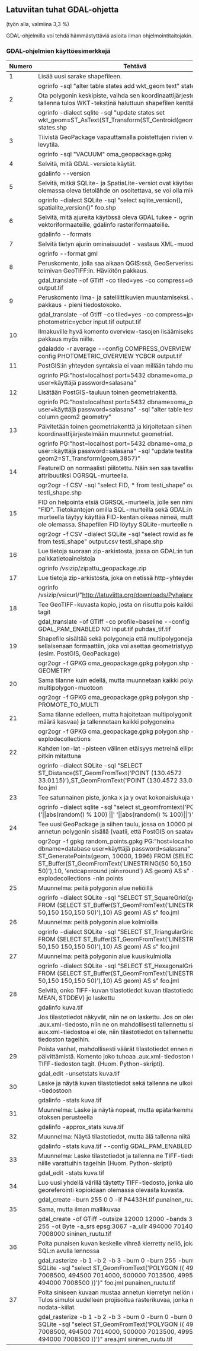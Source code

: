 ## Latuviitan tuhat GDAL-ohjetta

(työn alla, valmiina 3,3 %)

GDAL-ohjelmilla voi tehdä hämmästyttäviä asioita ilman ohjelmointitaitojakin.


### GDAL-ohjelmien käyttöesimerkkejä

|Numero| Tehtävä|
|---|---|
|1| Lisää uusi sarake shapefileen.
||ogrinfo -sql "alter table states add wkt_geom text" states.shp
|2| Ota polygonin keskipiste, vaihda sen koordinaattijärjestelmä, ja tallenna tulos WKT-tekstinä haluttuun shapefilen kenttään.
||ogrinfo -dialect sqlite -sql "update states set wkt_geom=ST_AsText(ST_Transform(ST_Centroid(geometry),3857))" states.shp
|3| Tiivistä GeoPackage vapauttamalla poistettujen rivien vaatima levytila.
||ogrinfo -sql "VACUUM" oma_geopackage.gpkg
|4| Selvitä, mitä GDAL-versiota käytät.
||gdalinfo --version
|5| Selvitä, mitkä SQLite- ja SpatiaLite-versiot ovat käytössä - joku olemassa oleva tietolähde on osoitettava, se voi olla mikä tahansa.
||ogrinfo -dialect SQLite -sql "select sqlite_version(), spatialite_version()" foo.shp
|6| Selvitä, mitä ajureita käytössä oleva GDAL tukee - ogrinfo vektoriformaateille, gdalinfo rasteriformaateille.
||gdalinfo --formats
|7| Selvitä tietyn ajurin ominaisuudet - vastaus XML-muodossa.
||ogrinfo --format gml
|8| Peruskomento, jolla saa aikaan QGIS:ssä, GeoServerissä ym. hyvin toimivan GeoTIFF:in. Häviötön pakkaus.
||gdal_translate -of GTiff -co tiled=yes -co compress=deflate input.tif output.tif
|9| Peruskomento ilma- ja satelliittikuvien muuntamiseksi. JPEG-pakkaus - pieni tiedostokoko.
||gdal_translate -of Gtiff -co tiled=yes -co compress=jpeg --config photometric=ycbcr input.tif output.tif
|10| Ilmakuville hyvä komento overview-tasojen lisäämiseksi - tehokas pakkaus myös niille.
||gdaladdo -r average --config COMPRESS_OVERVIEW JPEG --config PHOTOMETRIC_OVERVIEW YCBCR output.tif
|11| PostGIS:in yhteyden syntaksia ei vaan millään tahdo muistaa ulkoa.
||ogrinfo PG:"host=localhost port=5432 dbname=oma_postgis user=käyttäjä password=salasana"
|12| Lisätään PostGIS-tauluun toinen geometriakenttä.
||ogrinfo PG:"host=localhost port=5432 dbname=oma_postgis user=käyttäjä password=salasana" -sql "alter table testitaulu add column geom2 geometry"
|13| Päivitetään toinen geometriakenttä ja kirjoitetaan siihen toiseen koordinaattijärjestelmään muunnetut geometriat.
||ogrinfo PG:"host=localhost port=5432 dbname=oma_postgis user=käyttäjä password=salasana" -sql "update testitaulu set geom2=ST_Transform(geom,3857)"
|14| FeatureID on normaalisti piilotettu. Näin sen saa tavalliseksi attribuutiksi OGRSQL-murteella.
||ogr2ogr -f CSV -sql "select FID, * from testi_shape" output.csv testi_shape.shp
|15| FID on helpointa etsiä OGRSQL-murteella, jolle sen nimi on aina "FID". Tietokantojen omilla SQL-murteilla sekä GDAL:in SQLite-murteella täytyy käyttää FID-kentän oikeaa nimeä, mutta aina sitä ei ole olemassa. Shapefilen FID löytyy SQLite-murteelle näin.
||ogr2ogr -f CSV -dialect SQLite -sql "select rowid as feature_id, * from testi_shape" output.csv testi_shape.shp
|16| Lue tietoja suoraan zip-arkistosta, jossa on GDAL:in tunnistamia paikkatietoaineistoja
||ogrinfo /vsizip/zipattu_geopackage.zip
|17| Lue tietoja zip-arkistosta, joka on netissä http-yhteyden takana
||ogrinfo /vsizip/vsicurl/"http://latuviitta.org/downloads/Pyhajarvi_001.zip"
|18| Tee GeoTIFF-kuvasta kopio, josta on riisuttu pois kaikki GeoTIFF-tagit
||gdal_translate -of GTiff -co profile=baseline --config GDAL_PAM_ENABLED NO input.tif puhdas_tif.tif
|19| Shapefile sisältää sekä polygoneja että multipolygoneja. Tallenna ne sellaisenaan formaattiin, joka voi asettaa geometriatyypille rajoitteita (esim. PostGIS, GeoPackage)
||ogr2ogr -f GPKG oma_geopackage.gpkg polygon.shp -nlt GEOMETRY
|20| Sama tilanne kuin edellä, mutta muunnetaan kaikki polygonit multipolygon-muotoon
||ogr2ogr -f GPKG oma_geopackage.gpkg polygon.shp -nlt PROMOTE_TO_MULTI
|21| Sama tilanne edelleen, mutta hajoitetaan multipolygonit (kohteiden määrä kasvaa) ja tallennetaan kaikki polygoneina
||ogr2ogr -f GPKG oma_geopackage.gpkg polygon.shp -explodecollections
|22| Kahden lon-lat -pisteen välinen etäisyys metreinä ellipsoidin pintaa pitkin mitattuna
||ogrinfo -dialect SQLite -sql "SELECT ST_Distance(ST_GeomFromText('POINT (130.4572 33.0115)'),ST_GeomFromText('POINT (130.4572 33.0063)'),1)" foo.jml
|23| Tee satunnainen piste, jonka x ja y ovat kokonaislukuja väliltä 0-100
||ogrinfo -dialect sqlite -sql "select st_geomfromtext('POINT ('\|\|abs(random() % 100) \|\|' '\|\|abs(random() % 100)\|\|')')" foo.jml
|24| Tee uusi GeoPackage ja siihen taulu, jossa on 10000 pistettä annetun polygonin sisällä (vaatii, että PostGIS on saatavilla)
||ogr2ogr -f gpkg random_points.gpkg PG:"host=localhost port=5432 dbname=database user=käyttäjä password=salasana" -sql "SELECT ST_GeneratePoints(geom, 10000, 1996) FROM (SELECT ST_Buffer(ST_GeomFromText('LINESTRING(50 50,150 150,150 50)'),10, 'endcap=round join=round') AS geom) AS s" -explodecollections -nln points
|25| Muunnelma: peitä polygonin alue neliöillä
||ogrinfo -dialect SQLite -sql "SELECT ST_SquareGrid(geom, 10) FROM (SELECT ST_Buffer(ST_GeomFromText('LINESTRING(50 50,150 150,150 50)'),10) AS geom) AS s" foo.jml
|26| Muunnelma: peitä polygonin alue kolmioilla
||ogrinfo -dialect SQLite -sql "SELECT ST_TriangularGrid(geom, 10) FROM (SELECT ST_Buffer(ST_GeomFromText('LINESTRING(50 50,150 150,150 50)'),10) AS geom) AS s" foo.jml
|27| Muunnelma: peitä polygonin alue kuusikulmiolla
||ogrinfo -dialect SQLite -sql "SELECT ST_HexagonalGrid(geom, 10) FROM (SELECT ST_Buffer(ST_GeomFromText('LINESTRING(50 50,150 150,150 50)'),10) AS geom) AS s" foo.jml
|28| Selvitä, onko TIFF-kuvan tilastotiedot kuvan tilastotiedot (MIN, MAX, MEAN, STDDEV) jo laskettu
||gdalinfo kuva.tif|
||Jos tilastotiedot näkyvät, niin ne on laskettu. Jos on olemassa .aux.xml-tiedosto, niin ne on mahdollisesti tallennettu siihen. Jos aux.xml-tiedostoa ei ole, niin tilastotiedot on tallennettu TIFF-tiedoston tageihin.
|29| Poista vanhat, mahdollisesti väärät tilastotiedot ennen niiden päivittämistä. Komento joko tuhoaa .aux.xml-tiedoston tai päivittää TIFF-tiedoston tagit. (Huom. Python-skripti).
||gdal_edit -unsetstats kuva.tif
|30| Laske ja näytä kuvan tilastotiedot sekä tallenna ne ulkoiseen aux.xml -tiedostoon 
||gdalinfo -stats kuva.tif
|31| Muunnelma: Laske ja näytä nopeat, mutta epätarkemmat tilastotiedot otoksen perusteella
||gdalinfo -approx_stats kuva.tif
|32| Muunnelma: Näytä tilastotiedot, mutta älä tallenna niitä
||gdalinfo -stats kuva.tif --config GDAL_PAM_ENABLED NO
|33| Muunnelma: Laske tilastotiedot ja tallenna ne TIFF-tiedoston sisään niille varattuihin tageihin (Huom. Python-skripti)
||gdal_edit -stats kuva.tif
|34| Luo uusi yhdellä värillä täytetty TIFF-tiedosto, jonka ulottuvuudet ja georeferointi kopioidaan olemassa olevasta kuvasta.
||gdal_create -burn 255 0 0 -if P4433H.tif punainen_ruutu.tif
|35| Sama, mutta ilman mallikuvaa
||gdal_create -of GTiff -outsize 12000 12000 -bands 3 -burn 0 0 255 -ot Byte -a_srs epsg:3067 -a_ullr 494000 7014000 500000 7008000 sininen_ruutu.tif
|36| Polta punaisen kuvan keskelle vihreä kierretty neliö, joka on luotu SQL:n avulla lennossa
||gdal_rasterize -b 1 -b 2 -b 3 -burn 0 -burn 255 -burn 0 -dialect SQLite -sql "select ST_GeomFromText('POLYGON (( 494000 7008500, 494500 7014000, 500000 7013500, 499500 7008000, 494000 7008500 ))')" foo.jml punainen_ruutu.tif
|37| Polta siniseen kuvaan mustaa annetun kierretyn neliön ulkopuolelle. Tulos simuloi uudelleen projisoitua rasterikuvaa, jonka nurkissa on nodata-kiilat.
||gdal_rasterize -b 1 -b 2 -b 3 -burn 0 -burn 0 -burn 0 -i -dialect SQLite -sql "select ST_GeomFromText('POLYGON (( 494000 7008500, 494500 7014000, 500000 7013500, 499500 7008000, 494000 7008500 ))')" area.jml sininen_ruutu.tif
